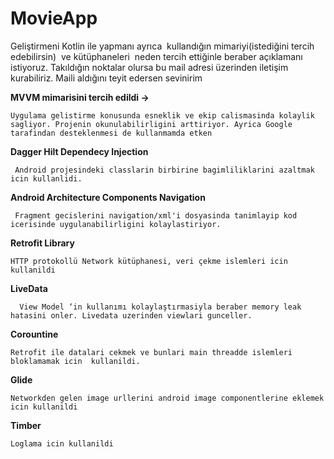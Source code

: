 # MovieApp

Geliştirmeni Kotlin ile yapmanı ayrıca  kullandığın mimariyi(istediğini tercih edebilirsin)  ve kütüphaneleri  neden 
tercih ettiğinle beraber açıklamanı istiyoruz.
Takıldığın noktalar olursa bu mail adresi üzerinden iletişim kurabiliriz. Maili aldığını teyit edersen sevinirim

**MVVM mimarisini tercih edildi ->**

``Uygulama gelistirme konusunda esneklik ve ekip calismasinda kolaylik sagliyor. Projenin okunulabilirligini arttiriyor. Ayrica Google tarafindan desteklenmesi de kullanmamda etken `` 


**Dagger Hilt Dependecy Injection**

`` Android projesindeki classlarin birbirine bagimliliklarini azaltmak icin kullanlidi.``

**Android Architecture Components  Navigation**

`` Fragment gecislerini navigation/xml'i dosyasinda tanimlayip kod icerisinde uygulanabilirligini kolaylastiriyor.`` 

**Retrofit Library**

``HTTP protokollü Network kütüphanesi, veri çekme islemleri icin kullanildi ``

**LiveData**

``  View Model ‘in kullanımı kolaylaştırmasiyla beraber memory leak hatasini onler. Livedata uzerinden viewlari gunceller.``

**Corountine**

``Retrofit ile datalari cekmek ve bunlari main threadde islemleri bloklamamak icin  kullanildi.``

**Glide**

``Networkden gelen image urllerini android image componentlerine eklemek icin kullanildi``

**Timber**

``Loglama icin kullanildi``





